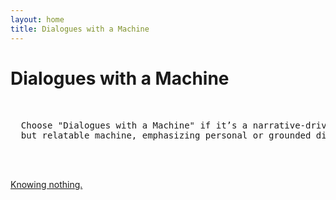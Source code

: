 ```yaml
---
layout: home
title: Dialogues with a Machine
---
```

# Dialogues with a Machine
<pre>

  
  Choose "Dialogues with a Machine" if it’s a narrative-driven work about a specific 
  but relatable machine, emphasizing personal or grounded dialogues.

                                                                  — Machine
  
</pre>
[Knowing nothing.](./pages/page_1)
